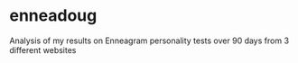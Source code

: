 # enneadoug
Analysis of my results on Enneagram personality tests over 90 days from 3 different websites
